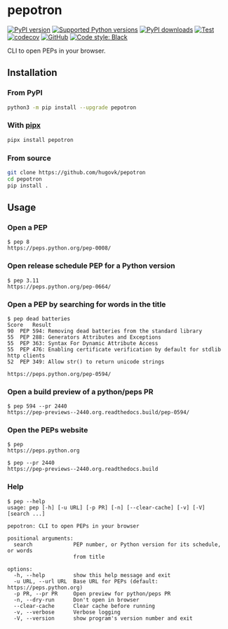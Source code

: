 # pepotron

[![PyPI version](https://img.shields.io/pypi/v/pepotron.svg?logo=pypi&logoColor=FFE873)](https://pypi.org/project/pepotron/)
[![Supported Python versions](https://img.shields.io/pypi/pyversions/pepotron.svg?logo=python&logoColor=FFE873)](https://pypi.org/project/pepotron/)
[![PyPI downloads](https://img.shields.io/pypi/dm/pepotron.svg)](https://pypistats.org/packages/pepotron)
[![Test](https://github.com/hugovk/pepotron/actions/workflows/test.yml/badge.svg)](https://github.com/hugovk/pepotron/actions)
[![codecov](https://codecov.io/gh/hugovk/pepotron/branch/main/graph/badge.svg)](https://codecov.io/gh/hugovk/pepotron)
[![GitHub](https://img.shields.io/github/license/hugovk/pepotron.svg)](LICENSE.txt)
[![Code style: Black](https://img.shields.io/badge/code%20style-Black-000000.svg)](https://github.com/psf/black)

CLI to open PEPs in your browser.

## Installation

### From PyPI

```bash
python3 -m pip install --upgrade pepotron
```

### With [pipx][pipx]

```bash
pipx install pepotron
```

[pipx]: https://github.com/pypa/pipx

### From source

```bash
git clone https://github.com/hugovk/pepotron
cd pepotron
pip install .
```

## Usage

### Open a PEP

<!-- [[[cog
from pepotron.scripts.run_command import run
run("pep 8")
]]] -->

```console
$ pep 8
https://peps.python.org/pep-0008/
```

<!-- [[[end]]] -->

### Open release schedule PEP for a Python version

<!-- [[[cog run("pep 3.11") ]]] -->

```console
$ pep 3.11
https://peps.python.org/pep-0664/
```

<!-- [[[end]]] -->

### Open a PEP by searching for words in the title

<!-- [[[cog run("pep dead batteries") ]]] -->

```console
$ pep dead batteries
Score	Result
90	PEP 594: Removing dead batteries from the standard library
55	PEP 288: Generators Attributes and Exceptions
55	PEP 363: Syntax For Dynamic Attribute Access
55	PEP 476: Enabling certificate verification by default for stdlib http clients
52	PEP 349: Allow str() to return unicode strings

https://peps.python.org/pep-0594/
```

<!-- [[[end]]] -->

### Open a build preview of a python/peps PR

<!-- [[[cog run("pep 594 --pr 2440") ]]] -->

```console
$ pep 594 --pr 2440
https://pep-previews--2440.org.readthedocs.build/pep-0594/
```

<!-- [[[end]]] -->

### Open the PEPs website

<!-- [[[cog run("pep") ]]] -->

```console
$ pep
https://peps.python.org
```

<!-- [[[end]]] -->

<!-- [[[cog run("pep --pr 2440") ]]] -->

```console
$ pep --pr 2440
https://pep-previews--2440.org.readthedocs.build
```

<!-- [[[end]]] -->

### Help

<!-- [[[cog run("pep --help") ]]] -->

```console
$ pep --help
usage: pep [-h] [-u URL] [-p PR] [-n] [--clear-cache] [-v] [-V] [search ...]

pepotron: CLI to open PEPs in your browser

positional arguments:
  search             PEP number, or Python version for its schedule, or words
                     from title

options:
  -h, --help         show this help message and exit
  -u URL, --url URL  Base URL for PEPs (default: https://peps.python.org)
  -p PR, --pr PR     Open preview for python/peps PR
  -n, --dry-run      Don't open in browser
  --clear-cache      Clear cache before running
  -v, --verbose      Verbose logging
  -V, --version      show program's version number and exit
```

<!-- [[[end]]] -->
